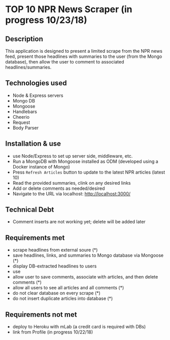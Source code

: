 # TOP 10 NPR News Scraper (in progress 10/23/18)

## Description
This application is designed to present a limited scrape from the NPR news feed, present those headlines with summaries to the user (from the Mongo database), then allow the user to comment to associated headlines/summaries.

## Technologies used
- Node & Express servers
- Mongo DB
- Mongoose
- Handlebars
- Cheerio
- Request
- Body Parser

## Installation & use
- use Node/Express to set up server side, middleware, etc.
- Run a MongoDB with Mongoose installed as ODM (developed using a Docker instance of Mongo)
- Press `Refresh Articles` button to update to the latest NPR articles (latest 10)
- Read the provided summaries, clink on any desired links
- Add or delete comments as needed/desired
- Navigate to the URL via localhost: <http://localhost:3000/>

## Technical Debt
- Comment inserts are not working yet; delete will be added later

## Requirements met
- scrape headlines from external soure (*)
- save headlines, links, and summaries to Mongo database via Mongoose (*)
- display DB-extracted headlines to users
- use 
- allow user to save comments, associate with articles, and then delete comments (*)
- allow all users to see all articles and all comments (*)
- do not clear database on every scrape (*)
- do not insert duplicate articles into database (*)

## Requirements not met
- deploy to Heroku with mLab (a credit card is required with DBs)
- link from Profile (in progress 10/22/18)
